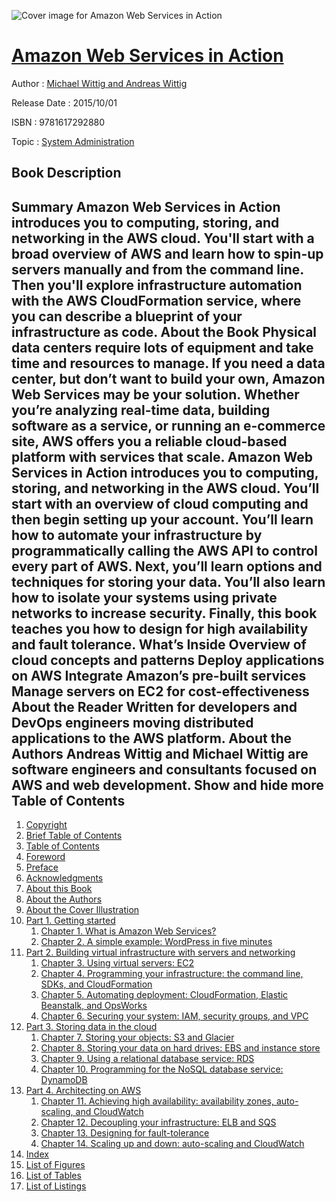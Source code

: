 ![Cover image for Amazon Web Services in Action](https://imgdetail.ebookreading.net/cover/cover/system_admin/EB9781617292880.jpg)

[Amazon Web Services in Action](https://ebookreading.net/view/book/Amazon+Web+Services+in+Action-EB9781617292880_1.html "Amazon Web Services in Action")
====================================================================================================================

Author : [Michael Wittig and Andreas Wittig](https://ebookreading.net/search/author/Michael+Wittig+and+Andreas+Wittig)

Release Date : 2015/10/01

ISBN : 9781617292880

Topic : [System Administration](https://ebookreading.net/search/category/system-administration)

Book Description
-----------------

 Summary
Amazon Web Services in Action introduces you to computing, storing, and networking in the AWS cloud. You'll start with a broad overview of AWS and learn how to spin-up servers manually and from the command line. Then you'll explore infrastructure automation with the AWS CloudFormation service, where you can describe a blueprint of your infrastructure as code.
About the Book
Physical data centers require lots of equipment and take time and resources to manage. If you need a data center, but don’t want to build your own, Amazon Web Services may be your solution. Whether you’re analyzing real-time data, building software as a service, or running an e-commerce site, AWS offers you a reliable cloud-based platform with services that scale.
Amazon Web Services in Action introduces you to computing, storing, and networking in the AWS cloud. You’ll start with an overview of cloud computing and then begin setting up your account. You’ll learn how to automate your infrastructure by programmatically calling the AWS API to control every part of AWS. Next, you’ll learn options and techniques for storing your data. You’ll also learn how to isolate your systems using private networks to increase security. Finally, this book teaches you how to design for high availability and fault tolerance.
What’s Inside
Overview of cloud concepts and patterns
Deploy applications on AWS
Integrate Amazon’s pre-built services
Manage servers on EC2 for cost-effectiveness
About the Reader
Written for developers and DevOps engineers moving distributed applications to the AWS platform.
About the Authors
Andreas Wittig and Michael Wittig are software engineers and consultants focused on AWS and web development.
        Show and hide more                
Table of Contents
-----------------

1. [Copyright](https://ebookreading.net/view/book/Amazon+Web+Services+in+Action-EB9781617292880_3.html)
1. [Brief Table of Contents](https://ebookreading.net/view/book/Amazon+Web+Services+in+Action-EB9781617292880_4.html)
1. [Table of Contents](https://ebookreading.net/view/book/Amazon+Web+Services+in+Action-EB9781617292880_5.html)
1. [Foreword](https://ebookreading.net/view/book/Amazon+Web+Services+in+Action-EB9781617292880_6.html)
1. [Preface](https://ebookreading.net/view/book/Amazon+Web+Services+in+Action-EB9781617292880_7.html)
1. [Acknowledgments](https://ebookreading.net/view/book/Amazon+Web+Services+in+Action-EB9781617292880_8.html)
1. [About this Book](https://ebookreading.net/view/book/Amazon+Web+Services+in+Action-EB9781617292880_9.html)
1. [About the Authors](https://ebookreading.net/view/book/Amazon+Web+Services+in+Action-EB9781617292880_10.html)
1. [About the Cover Illustration](https://ebookreading.net/view/book/Amazon+Web+Services+in+Action-EB9781617292880_11.html)
1. [Part 1. Getting started](https://ebookreading.net/view/book/Amazon+Web+Services+in+Action-EB9781617292880_12.html)
    1. [Chapter 1. What is Amazon Web Services?](https://ebookreading.net/view/book/Amazon+Web+Services+in+Action-EB9781617292880_13.html)
    1. [Chapter 2. A simple example: WordPress in five minutes](https://ebookreading.net/view/book/Amazon+Web+Services+in+Action-EB9781617292880_14.html)
1. [Part 2. Building virtual infrastructure with servers and networking](https://ebookreading.net/view/book/Amazon+Web+Services+in+Action-EB9781617292880_15.html)
    1. [Chapter 3. Using virtual servers: EC2](https://ebookreading.net/view/book/Amazon+Web+Services+in+Action-EB9781617292880_16.html)
    1. [Chapter 4. Programming your infrastructure: the command line, SDKs, and CloudFormation](https://ebookreading.net/view/book/Amazon+Web+Services+in+Action-EB9781617292880_17.html)
    1. [Chapter 5. Automating deployment: CloudFormation, Elastic Beanstalk, and OpsWorks](https://ebookreading.net/view/book/Amazon+Web+Services+in+Action-EB9781617292880_18.html)
    1. [Chapter 6. Securing your system: IAM, security groups, and VPC](https://ebookreading.net/view/book/Amazon+Web+Services+in+Action-EB9781617292880_19.html)
1. [Part 3. Storing data in the cloud](https://ebookreading.net/view/book/Amazon+Web+Services+in+Action-EB9781617292880_20.html)
    1. [Chapter 7. Storing your objects: S3 and Glacier](https://ebookreading.net/view/book/Amazon+Web+Services+in+Action-EB9781617292880_21.html)
    1. [Chapter 8. Storing your data on hard drives: EBS and instance store](https://ebookreading.net/view/book/Amazon+Web+Services+in+Action-EB9781617292880_22.html)
    1. [Chapter 9. Using a relational database service: RDS](https://ebookreading.net/view/book/Amazon+Web+Services+in+Action-EB9781617292880_23.html)
    1. [Chapter 10. Programming for the NoSQL database service: DynamoDB](https://ebookreading.net/view/book/Amazon+Web+Services+in+Action-EB9781617292880_24.html)
1. [Part 4. Architecting on AWS](https://ebookreading.net/view/book/Amazon+Web+Services+in+Action-EB9781617292880_25.html)
    1. [Chapter 11. Achieving high availability: availability zones, auto-scaling, and CloudWatch](https://ebookreading.net/view/book/Amazon+Web+Services+in+Action-EB9781617292880_26.html)
    1. [Chapter 12. Decoupling your infrastructure: ELB and SQS](https://ebookreading.net/view/book/Amazon+Web+Services+in+Action-EB9781617292880_27.html)
    1. [Chapter 13. Designing for fault-tolerance](https://ebookreading.net/view/book/Amazon+Web+Services+in+Action-EB9781617292880_28.html)
    1. [Chapter 14. Scaling up and down: auto-scaling and CloudWatch](https://ebookreading.net/view/book/Amazon+Web+Services+in+Action-EB9781617292880_29.html)
1. [Index](https://ebookreading.net/view/book/Amazon+Web+Services+in+Action-EB9781617292880_30.html)
1. [List of Figures](https://ebookreading.net/view/book/Amazon+Web+Services+in+Action-EB9781617292880_31.html)
1. [List of Tables](https://ebookreading.net/view/book/Amazon+Web+Services+in+Action-EB9781617292880_32.html)
1. [List of Listings](https://ebookreading.net/view/book/Amazon+Web+Services+in+Action-EB9781617292880_33.html)
